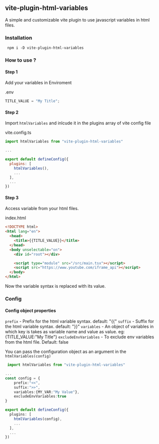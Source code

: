 ## vite-plugin-html-variables

A simple and customizable vite plugin to use javascript variables in html files.

### Installation

```
 npm i -D vite-plugin-html-variables
```

### How to use ?

#### Step 1

Add your variables in Enviroment

.env

```javascript
TITLE_VALUE = "My Title";
```

#### Step 2

Import `htmlVariables` and inlcude it in the plugins array of vite config file

vite.config.ts

```javascript
import htmlVariables from "vite-plugin-html-variables"

...

export default defineConfig({
  plugins: [
    htmlVariables(),
    ...
  ],
  ...
})
```

#### Step 3

Access variable from your html files.

index.html

```html
<!DOCTYPE html>
<html lang="en">
  <head>
    <title>{{TITLE_VALUE}}</title>
  </head>
  <body unselectable="on">
    <div id="root"></div>

    <script type="module" src="/src/main.tsx"></script>
    <script src="https://www.youtube.com/iframe_api"></script>
  </body>
</html>
```

Now the variable syntax is replaced with its value.

### Config

#### Config object properties

`prefix` - Prefix for the html variable syntax. default: "{{"
`suffix` -  Suffix for the html variable syntax. default: "}}"
`variables` - An object of variables in which key is takes as variable name and value as value. eg: {TITLE_VALUE:"My Title"}
`excludeEnvVariables` - To exclude env variables from the html file. Default: false

You can pass the configuration object as an argument in the `htmlVariables(config)`

```typescript
 import htmlVariables from "vite-plugin-html-variables"

...
const config = {
    prefix:"<<",
    suffix:">>",
    variables:{MY_VAR:"My Value"},
    excludeEnvVariables:true
}

export default defineConfig({
  plugins: [
    htmlVariables(config),
    ...
  ],
  ...
})
```
